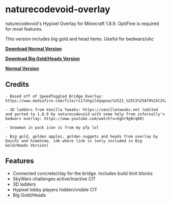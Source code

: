 # naturecodevoid-overlay

naturecodevoid's Hypixel Overlay for Minecraft 1.8.9. OptiFine is required for most features.

This version includes big gold and head items. Useful for bedwars/uhc

[**Download Normal Version**](https://github.com/naturecodevoid/naturecodevoid-overlay/archive/refs/heads/main.zip)

[**Download Big Gold/Heads Version**](https://github.com/naturecodevoid/naturecodevoid-overlay/archive/refs/heads/big-gold.zip)

[**Normal Version**](https://github.com/naturecodevoid/naturecodevoid-overlay/tree/main)

## Credits

```
- Based off of SpeedToggled Bridge Overlay: https://www.mediafire.com/file/rs17xhgil4qapxw/%2521_%25C2%25A79%25C2%25A7lSpeedToggled_%25C2%25A7c%25C2%25A7lOverlay%25C2%25A70.zip/file

- 3D ladders from Vanilla Tweaks: https://vanillatweaks.net (edited and ported to 1.8.9 by naturecodevoid with some help from infernally's bedwars overlay: https://www.youtube.com/watch?v=Xghr9g0rqK0)

- Snowman in pack icon is from my pfp lol

- Big gold, golden apples, golden nuggets and heads from overlay by Daich1 and himohimo, idk where link is (only included in Big Gold/Heads Version)
```

## Features

-   Connected concrete/clay for the bridge. Includes build limit blocks
-   SkyWars challenges active/inactive CIT
-   3D ladders
-   Hypixel lobby players hidden/visible CIT
-   Big Gold/Heads
